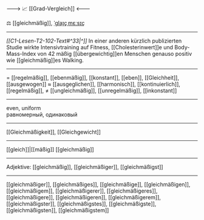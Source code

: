 ---> 📈 [[Grad-Vergleich]] <---

⚖️ [[gleichmäßig]], [ˈɡlaɪ̯çˌmɛːsɪç](https://youglish.com/pronounce/gleichmäßig/german)

---
*[[C1-Lesen-T2-102-Text#^33|^]]* In einer anderen kürzlich publizierten Studie wirkte Intensivtraining auf Fitness, [[Cholesterinwert]]e und Body-Mass-Index von 42 mäßig [[übergewichtig]]en Menschen genauso positiv wie [[gleichmäßig]]es Walking.

---
= [[regelmäßig]], [[ebenmäßig]], [[konstant]], [[eben]], [[Gleichheit]], [[ausgewogen]]
≈ [[ausgeglichen]], [[harmonisch]], [[kontinuierlich]],  [[regelmäßig]],
≠ [[ungleichmäßig]], [[unregelmäßig]], [[inkonstant]]

---
even, uniform  
равномерный, одинаковый

---
[[Gleichmäßigkeit]], [[Gleichgewicht]]

---
[[gleich]]|[[mäßig]]
[[gleichmäßig]]


---
Adjektive: [[gleichmäßig]], [[gleichmäßiger]], [[gleichmäßigst]]

---
[[gleichmäßiger]], [[gleichmäßiges]], [[gleichmäßige]], [[gleichmäßigen]], [[gleichmäßigem]], [[gleichmäßigerer]], [[gleichmäßigeres]], [[gleichmäßigere]], [[gleichmäßigeren]], [[gleichmäßigerem]], [[gleichmäßigster]], [[gleichmäßigstes]], [[gleichmäßigste]], [[gleichmäßigsten]], [[gleichmäßigstem]]
